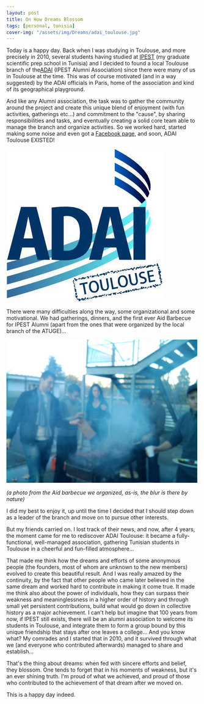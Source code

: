 ```yaml
---
layout: post
title: On How Dreams Blossom
tags: [personal, tunisia]
cover-img: "/assets/img/Dreams/adai_toulouse.jpg"
---
```

Today is a happy day. Back when I was studying in Toulouse, and more precisely in 2010, several students having studied at [IPEST](http://www.ipest.rnu.tn) (my graduate scientific prep school in Tunisia) and I decided to found a local Toulouse branch of the[ADAI](http://www.ipestien.org/) (IPEST Alumni Association) since there were many of us in Toulouse at the time. This was of course motivated (and in a way suggested) by the ADAI officials in Paris, home of the association and kind of its geographical playground.

And like any Alumni association, the task was to gather the community around the project and create this unique blend of enjoyment (with fun activities, gatherings etc…) and commitment to the "cause", by sharing responsibilities and tasks, and eventually creating a solid core team able to manage the branch and organize activities. So we worked hard, started making some noise and even got a [Facebook page](https://www.facebook.com/ADAI.Toulouse), and soon, ADAI Toulouse EXISTED!

![](/assets/img/Dreams/adai_toulouse.jpg)

There were many difficulties along the way, some organizational and some motivational. We had gatherings, dinners, and the first ever Aid Barbecue for IPEST Alumni (apart from the ones that were organized by the local branch of the ATUGE)…

![](/assets/img/Dreams/barbecue.jpg)

_(a photo from the Aid barbecue we organized, as-is, the blur is there by nature)_

I did my best to enjoy it, up until the time I decided that I should step down as a leader of the branch and move on to pursue other interests.

But my friends carried on. I lost track of their news, and now, after 4 years, the moment came for me to rediscover ADAI Toulouse: it became a fully-functional, well-managed association, gathering Tunisian students in Toulouse in a cheerful and fun-filled atmosphere…

That made me think how the dreams and efforts of some anonymous people (the founders, most of whom are unknown to the new members) evolved to create this beautiful result. And I was really amazed by the continuity, by the fact that other people who came later believed in the same dream and worked hard to contribute in making it come true. It made me think also about the power of individuals, how they can surpass their weakness and meaninglessness in a higher order of history and through small yet persistent contributions, build what would go down in collective history as a major achievement. I can't help but imagine that 100 years from now, if IPEST still exists, there will be an alumni association to welcome its students in Toulouse, and integrate them to form a group bound by this unique friendship that stays after one leaves a college… And you know what? My comrades and I started that in 2010, and it survived through what we (and everyone who contributed afterwards) managed to share and establish…

That's the thing about dreams: when fed with sincere efforts and belief, they blossom. One tends to forget that in his moments of weakness, but it's an ever shining truth. I'm proud of what we achieved, and proud of those who contributed to the achievement of that dream after we moved on.

This is a happy day indeed.

